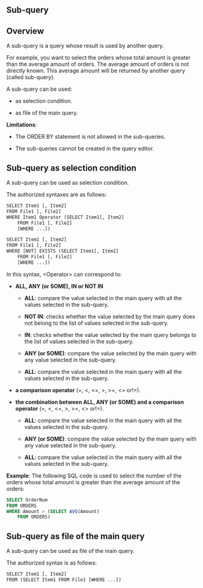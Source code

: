


## Sub-query 
			



<a name="NOTE1"></a>
<a name="NOTE1_1"></a>


## Overview
<a name="overview_ELTTEXTE000111"></a>
A sub-query is a query whose result is used by another query.

For example, you want to select the orders whose total amount is greater than the average amount of orders. The average amount of orders is not directly known. This average amount will be returned by another query (called sub-query).

A sub-query can be used:

- as selection condition.

- as file of the main query.




**Limitations**:

- The ORDER BY statement is not allowed in the sub-queries.

- The sub-queries cannot be created in the query editor.




<a name="NOTE2"></a>
<a name="NOTE2_1"></a>


## Sub-query as selection condition
<a name="subquery_selection_condition_ELTTEXTE000135"></a>
A sub-query can be used as selection condition.

The authorized syntaxes are as follows:


```txt
SELECT Item1 [, Item2]
FROM File1 [, File2]
WHERE Item1 Operator (SELECT Item1[, Item2]
	FROM File1 [, File2]
	[WHERE ...])

SELECT Item1 [, Item2]
FROM File1 [, File2]
WHERE [NOT] EXISTS (SELECT Item1[, Item2]
	FROM File1 [, File2]
	[WHERE ...])
```
In this syntax, &lt;Operator&gt; can correspond to:

- **ALL, ANY (or SOME), IN or NOT IN**

	- **ALL**: compare the value selected in the main query with all the values selected in the sub-query.

	- **NOT IN**: checks whether the value selected by the main query does not belong to the list of values selected in the sub-query.

	- **IN**: checks whether the value selected by the main query belongs to the list of values selected in the sub-query.

	- **ANY (or SOME)**: compare the value selected by the main query with any value selected in the sub-query.

	- **ALL**: compare the value selected in the main query with all the values selected in the sub-query.




- **a comparison operator** (=, &lt;, &lt;=, &gt;, &gt;=, &lt;&gt; or!=).

- **the combination between ALL, ANY (or SOME) and a comparison operator** (=, &lt;, &lt;=, &gt;, &gt;=, &lt;&gt; or!=).

	- **ALL**: compare the value selected in the main query with all the values selected in the sub-query.

	- **ANY (or SOME)**: compare the value selected by the main query with any value selected in the sub-query.

	- **ALL**: compare the value selected in the main query with all the values selected in the sub-query.







**Example**: The following SQL code is used to select the number of the orders whose total amount is greater than the average amount of the orders:


```sql
SELECT OrderNum
FROM ORDERS
WHERE Amount > (SELECT AVG(Amount)
	FROM ORDERS)
```


<a name="NOTE3"></a>
<a name="NOTE3_1"></a>


## Sub-query as file of the main query
<a name="subquery_file_the_main_query_ELTTEXTE000159"></a>
A sub-query can be used as file of the main query.

The authorized syntax is as follows:


```txt
SELECT Item1 [, Item2]
FROM (SELECT Item1 FROM File1 [WHERE ...])
```



